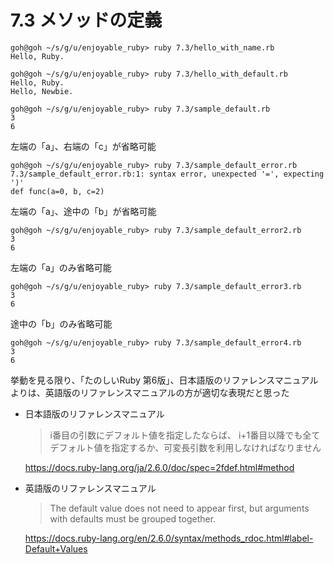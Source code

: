 # 7.3 メソッドの定義

```
goh@goh ~/s/g/u/enjoyable_ruby> ruby 7.3/hello_with_name.rb
Hello, Ruby.
```

```
goh@goh ~/s/g/u/enjoyable_ruby> ruby 7.3/hello_with_default.rb
Hello, Ruby.
Hello, Newbie.
```

```
goh@goh ~/s/g/u/enjoyable_ruby> ruby 7.3/sample_default.rb
3
6
```

左端の「a」、右端の「c」が省略可能

```
goh@goh ~/s/g/u/enjoyable_ruby> ruby 7.3/sample_default_error.rb
7.3/sample_default_error.rb:1: syntax error, unexpected '=', expecting ')'
def func(a=0, b, c=2)
```

左端の「a」、途中の「b」が省略可能

```
goh@goh ~/s/g/u/enjoyable_ruby> ruby 7.3/sample_default_error2.rb
3
6
```

左端の「a」のみ省略可能

```
goh@goh ~/s/g/u/enjoyable_ruby> ruby 7.3/sample_default_error3.rb
3
6
```

途中の「b」のみ省略可能

```
goh@goh ~/s/g/u/enjoyable_ruby> ruby 7.3/sample_default_error4.rb
3
6
```

挙動を見る限り、「たのしいRuby 第6版」、日本語版のリファレンスマニュアルよりは、英語版のリファレンスマニュアルの方が適切な表現だと思った

- 日本語版のリファレンスマニュアル  
    > i番目の引数にデフォルト値を指定したならば、 i+1番目以降でも全てデフォルト値を指定するか、可変長引数を利用しなければなりません

    https://docs.ruby-lang.org/ja/2.6.0/doc/spec=2fdef.html#method

- 英語版のリファレンスマニュアル  
    > The default value does not need to appear first, but arguments with defaults must be grouped together.

    https://docs.ruby-lang.org/en/2.6.0/syntax/methods_rdoc.html#label-Default+Values

